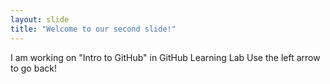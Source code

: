```yaml
---
layout: slide
title: "Welcome to our second slide!"
---
```

I am working on "Intro to GitHub" in GitHub Learning Lab
Use the left arrow to go back!
